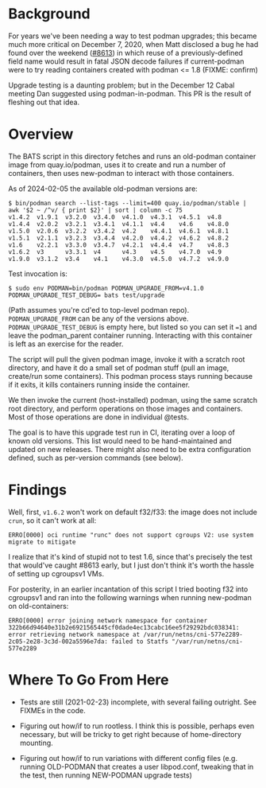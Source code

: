 Background
==========

For years we've been needing a way to test podman upgrades; this
became much more critical on December 7, 2020, when Matt disclosed
a bug he had found over the weekend
([#8613](https://github.com/containers/podman/issues/8613))
in which reuse of a previously-defined field name would
result in fatal JSON decode failures if current-podman were
to try reading containers created with podman <= 1.8 (FIXME: confirm)

Upgrade testing is a daunting problem; but in the December 12
Cabal meeting Dan suggested using podman-in-podman. This PR
is the result of fleshing out that idea.

Overview
========

The BATS script in this directory fetches and runs an old-podman
container image from quay.io/podman, uses it to create and run
a number of containers, then uses new-podman to interact with
those containers.

As of 2024-02-05 the available old-podman versions are:

```console
$ bin/podman search --list-tags --limit=400 quay.io/podman/stable | awk '$2 ~ /^v/ { print $2}' | sort | column -c 75
v1.4.2  v1.9.1  v3.2.0  v3.4.0  v4.1.0  v4.3.1  v4.5.1  v4.8
v1.4.4  v2.0.2  v3.2.1  v3.4.1  v4.1.1  v4.4    v4.6    v4.8.0
v1.5.0  v2.0.6  v3.2.2  v3.4.2  v4.2    v4.4.1  v4.6.1  v4.8.1
v1.5.1  v2.1.1  v3.2.3  v3.4.4  v4.2.0  v4.4.2  v4.6.2  v4.8.2
v1.6    v2.2.1  v3.3.0  v3.4.7  v4.2.1  v4.4.4  v4.7    v4.8.3
v1.6.2  v3      v3.3.1  v4      v4.3    v4.5    v4.7.0  v4.9
v1.9.0  v3.1.2  v3.4    v4.1    v4.3.0  v4.5.0  v4.7.2  v4.9.0
```

Test invocation is:
```console
$ sudo env PODMAN=bin/podman PODMAN_UPGRADE_FROM=v4.1.0 PODMAN_UPGRADE_TEST_DEBUG= bats test/upgrade
```
(Path assumes you're cd'ed to top-level podman repo). `PODMAN_UPGRADE_FROM`
can be any of the versions above. `PODMAN_UPGRADE_TEST_DEBUG` is empty
here, but listed so you can set it `=1` and leave the podman_parent
container running. Interacting with this container is left as an
exercise for the reader.

The script will pull the given podman image, invoke it with a scratch
root directory, and have it do a small set of podman stuff (pull an
image, create/run some containers). This podman process stays running
because if it exits, it kills containers running inside the container.

We then invoke the current (host-installed) podman, using the same
scratch root directory, and perform operations on those images and
containers. Most of those operations are done in individual @tests.

The goal is to have this upgrade test run in CI, iterating over a
loop of known old versions. This list would need to be hand-maintained
and updated on new releases. There might also need to be extra
configuration defined, such as per-version commands (see below).

Findings
========

Well, first, `v1.6.2` won't work on default f32/f33: the image
does not include `crun`, so it can't work at all:

    ERRO[0000] oci runtime "runc" does not support cgroups V2: use system migrate to mitigate

I realize that it's kind of stupid not to test 1.6, since that's
precisely the test that would've caught #8613 early, but I just
don't think it's worth the hassle of setting up cgroupsv1 VMs.

For posterity, in an earlier incantation of this script I tried
booting f32 into cgroupsv1 and ran into the following warnings
when running new-podman on old-containers:
```
ERRO[0000] error joining network namespace for container 322b66d94640e31b2e6921565445cf0dade4ec13cabc16ee5f29292bdc038341: error retrieving network namespace at /var/run/netns/cni-577e2289-2c05-2e28-3c3d-002a5596e7da: failed to Statfs "/var/run/netns/cni-577e2289
```

Where To Go From Here
=====================

* Tests are still (2021-02-23) incomplete, with several failing outright.
  See FIXMEs in the code.

* Figuring out how/if to run rootless. I think this is possible, perhaps
  even necessary, but will be tricky to get right because of home-directory
  mounting.

* Figuring out how/if to run variations with different config files
  (e.g. running OLD-PODMAN that creates a user libpod.conf, tweaking
  that in the test, then running NEW-PODMAN upgrade tests)
